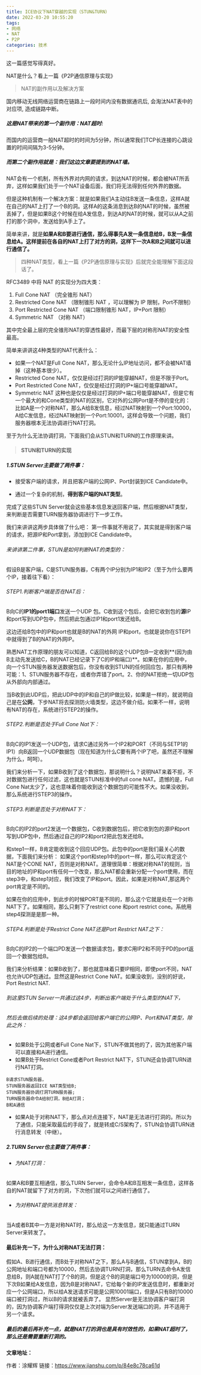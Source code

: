 ```yaml
---
title: ICE协议下NAT穿越的实现（STUN&TURN）
date: 2022-03-20 10:55:20
tags:
- 网络
- NAT
- P2P
categories: 技术
---
```

这一篇感觉写得真好。

NAT是什么？看上一篇《P2P通信原理与实现》

> NAT的副作用以及解决方案

国内移动无线网络运营商在链路上一段时间内没有数据通讯后, 会淘汰NAT表中的对应项, 造成链路中断。

##### 这是NAT带来的第一个副作用：NAT超时:

而国内的运营商一般NAT超时的时间为5分钟，所以通常我们TCP长连接的心跳设置的时间间隔为3-5分钟。

##### 而第二个副作用就是：我们这边文章要提到的NAT墙。

NAT会有一个机制，所有外界对内网的请求，到达NAT的时候，都会被NAT所丢弃，这样如果我们处于一个NAT设备后面，我们将无法得到任何外界的数据。

但是这种机制有一个解决方案：就是如果我们A主动往B发送一条信息，这样A就在自己的NAT上打了一个B的洞。这样A的这条消息到达B的NAT的时候，虽然被丢掉了，但是如果B这个时候在给A发信息，到达A的NAT的时候，就可以从A之前打的那个洞中，发送给到A手上了。

简单来讲，就是**如果A和B要进行通信，那么得事先A发一条信息给B，B发一条信息给A。这样提前在各自的NAT上打了对方的洞，这样下一次A和B之间就可以进行通信了。**

>  四种NAT类型，看上一篇《P2P通信原理与实现》后就完全能理解下面这段话了。

RFC3489 中将 NAT 的实现分为四大类：

1. Full Cone NAT                          （完全锥形 NAT）
2. Restricted Cone NAT                 （限制锥形 NAT ，可以理解为 IP 限制，Port不限制）
3. Port Restricted Cone NAT          （端口限制锥形 NAT，IP+Port 限制）
4. Symmetric NAT                        （对称 NAT）

其中完全最上层的完全锥形NAT的穿透性最好，而最下层的对称形NAT的安全性最高。

简单来讲讲这4种类型的NAT代表什么：

- 如果一个NAT是Full Cone NAT，那么无论什么IP地址访问，都不会被NAT墙掉（这种基本很少）。
- Restricted Cone NAT，仅仅是经过打洞的IP能穿越NAT，但是不限于Port。
- Port Restricted Cone NAT，仅仅是经过打洞的IP+端口号能穿越NAT。
- Symmetric NAT 这种也是仅仅是经过打洞的IP+端口号能穿越NAT，但是它有一个最大的和Cone类型的NAT的区别，它对外的公网Port是不停的变化的：
  比如A是一个对称NAT，那么A给B发信息，经过NAT映射到一个Port:10000，A给C发信息，经过NAT映射到一个Port:10001，这样会导致一个问题，我们服务器根本无法协调进行NAT打洞。

至于为什么无法协调打洞，下面我们会从STUN和TURN的工作原理来讲。



> #### STUN和TURN的实现

##### 1.STUN Server主要做了两件事：

- 接受客户端的请求，并且把客户端的公网IP、Port封装到ICE Candidate中。

* 通过一个复杂的机制，**得到客户端的NAT类型**。

完成了这些STUN Server就会这些基本信息发送回客户端，然后根据NAT类型，来判断是否需要TURN服务器协调进行下一步工作。

我们来讲讲这两步具体做了什么吧：
第一件事就不用说了，其实就是得到客户端的请求，把源IP和Port拿到，添加到ICE Candidate中。

###### 来讲讲第二件事，STUN是如何判断NAT的类型的：

假设B是客户端，C是STUN服务器，C有两个IP分别为IP1和IP2（至于为什么要两个IP，接着往下看）：

###### STEP1.判断客户端是否在NAT后：

B向C的**IP1的port1端口**发送一个UDP 包。C收到这个包后，会把它收到包的**源**IP和port写到UDP包中，然后把此包通过IP1和port1发还给B。

这边还给B包中的IP和port也就是B的NAT的外网 IP和port，也就是说你在STEP1中就得到了B的NAT的外网IP。

熟悉NAT工作原理的朋友可以知道，C返回给B的这个UDP包B一定收到**(因为由B主动先发送给C，B的NAT已经记录下了C的IP和端口)**。如果在你的应用中，向一个STUN服务器发送数据包后，你没有收到STUN的任何回应包，那只有两种可能：1、STUN服务器不存在，或者你弄错了port。2、你的NAT拒绝一切UDP包从外部向内部通过。

当B收到此UDP后，把此UDP中的IP和自己的IP做比较，如果是一样的，就说明自己是在**公网**，下步NAT将去探测防火墙类型，这边不做介绍。如果不一样，说明有NAT的存在，系统进行STEP2的操作。

###### STEP2.判断是否处于Full Cone Nat下：

B向C的IP1发送一个UDP包，请求C通过另外一个IP2和PORT（不同与SETP1的IP1）向B返回一个UDP数据包（现在知道为什么C要有两个IP了吧，虽然还不理解为什么，呵呵）。

我们来分析一下，如果B收到了这个数据包，那说明什么？说明NAT来着不拒，不对数据包进行任何过滤，这也就是STUN标准中的full cone NAT。遗憾的是，Full Cone Nat太少了，这也意味着你能收到这个数据包的可能性不大。如果没收到，那么系统进行STEP3的操作。

###### STEP3.判断是否处于对称NAT下：

B向C的IP2的port2发送一个数据包，C收到数据包后，把它收到包的源IP和port写到UDP包中，然后通过自己的IP2和port2把此包发还给B。

和step1一样，B肯定能收到这个回应UDP包。此包中的port是我们最关心的数据，下面我们来分析：
如果这个port和step1中的port一样，那么可以肯定这个NAT是个CONE NAT，否则是对称NAT。道理很简单：根据对称NAT的规则，当目的地址的IP和port有任何一个改变，那么NAT都会重新分配一个port使用，而在step3中，和step1对应，我们改变了IP和port。因此，如果是对称NAT,那这两个port肯定是不同的。

如果在你的应用中，到此步的时候PORT是不同的，那么这个它就是处在一个对称NAT下了。如果相同，那么只剩下了restrict cone 和port restrict cone。系统用step4探测是是那一种。

###### STEP4.判断是处于Restrict Cone NAT还是Port Restrict NAT之下：

B向C的IP2的一个端口PD发送一个数据请求包，要求C用IP2和不同于PD的port返回一个数据包给B。

我们来分析结果：如果B收到了，那也就意味着只要IP相同，即使port不同，NAT也允许UDP包通过。显然这是Restrict Cone NAT。如果没收到，没别的好说，Port Restrict NAT.

###### 到这里STUN Server一共通过这4步，判断出客户端处于什么类型的NAT下，

###### 然后去做后续的处理：这4步都会返回给客户端它的公网IP、Port和NAT类型，除此之外：

* 如果B处于公网或者Full Cone Nat下，STUN不做其他的了，因为其他客户端可以直接和A进行通信。
* 如果B处于Restrict Cone或者Port Restrict NAT下，STUN还会协调TURN进行NAT打洞。

```
B请求STUN服务器，
STUN服务器返回ICE NAT类型给B;
STUN服务器协调打洞TURN服务器;
TURN服务器命令A给B打洞，B给A打洞；
B和A通信
```

* 如果A处于对称NAT下，那么点对点连接下，NAT是无法进行打洞的。所以为了通信，只能采取最后的手段了，就是转成C/S架构了，STUN会协调TURN进行消息转发（中继）。



##### 2.TURN Server也主要做了两件事：

- ###### 为NAT打洞：

如果A和B要互相通信，那么TURN Server，会命令A和B互相发一条信息，这样各自的NAT就留下了对方的洞，下次他们就可以之间进行通信了。

- ###### 为对称NAT提供消息转发：

当A或者B其中一方是对称NAT时，那么给这一方发信息，就只能通过TURN Server来转发了。

#### 最后补充一下，为什么对称NAT无法打洞：

假如A、B进行通信，而B处于对称NAT之下，那么A与B通信，STUN拿到A，B的公网地址和端口号都为10000，然后去协调TURN打洞，那么TURN去命令A发信息给B，则A就在NAT打了个B的洞，但是这个B的洞是端口号为10000的洞，但是下次B如果给A发信息，因为B是对称NAT，它给每个新的IP发送信息时，都重新对应一个公网端口，所以给A发送请求可能是公网10001端口，但是A只有B的10000端口被打洞过，所以B的请求就被丢弃了。
显然Server是无法协调客户端打洞的，因为协调客户端打得洞仅仅是上次对端为Server发送端口的洞，并不适用于另一个请求。

##### 最后的最后再补充一点，就是NAT打的洞也是具有时效性的，如果NAT超时了，那么还是需要重新打洞的。



**文章地址：**

作者：涂耀辉
链接：https://www.jianshu.com/p/84e8c78ca61d